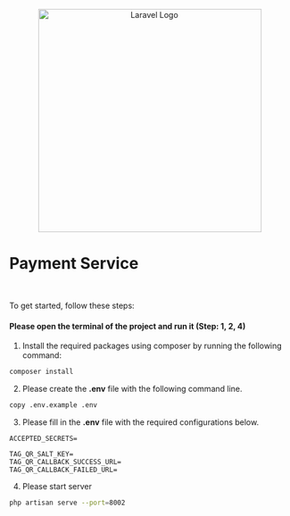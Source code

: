 <p align="center"><a href="https://laravel.com" target="_blank"><img src="https://raw.githubusercontent.com/laravel/art/master/logo-lockup/5%20SVG/2%20CMYK/1%20Full%20Color/laravel-logolockup-cmyk-red.svg" width="400" alt="Laravel Logo"></a></p>

# Payment Service

<br>

To get started, follow these steps:

#### Please open the terminal of the project and run it (Step: 1, 2, 4)

1. Install the required packages using composer by running the following command:

```bash
composer install
```

2. Please create the **.env** file with the following command line.

```bash
copy .env.example .env
```

3. Please fill in the **.env** file with the required configurations below.

```
ACCEPTED_SECRETS=

TAG_QR_SALT_KEY=
TAG_QR_CALLBACK_SUCCESS_URL=
TAG_QR_CALLBACK_FAILED_URL=
```

4. Please start server

```bash
php artisan serve --port=8002
```
